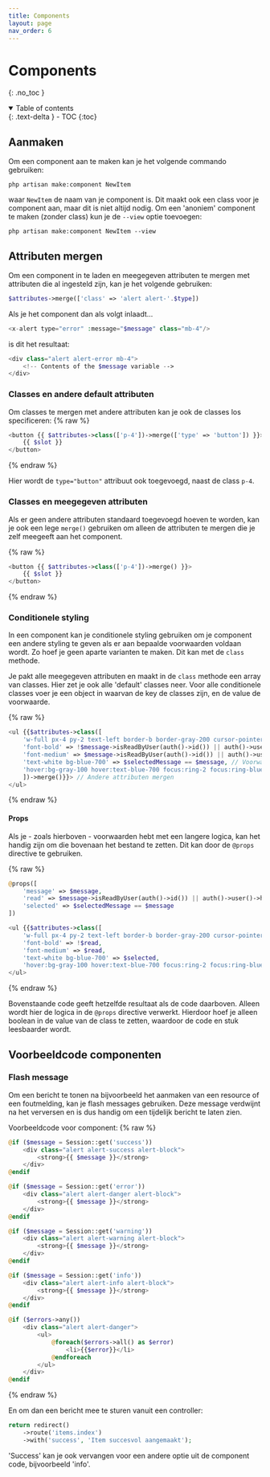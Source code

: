 ```yaml
---
title: Components
layout: page
nav_order: 6
---
```


# Components
{: .no_toc }

<details open markdown="block">
  <summary>
    Table of contents
  </summary>
  {: .text-delta }
- TOC
{:toc}
</details>

## Aanmaken
Om een component aan te maken kan je het volgende commando gebruiken:
```
php artisan make:component NewItem
```
waar `NewItem` de naam van je component is. Dit maakt ook een class voor je component aan, maar dit is niet altijd nodig. Om een 'anoniem' component te maken (zonder class) kun je de `--view` optie toevoegen:
```
php artisan make:component NewItem --view
```

## Attributen mergen
Om een component in te laden en meegegeven attributen te mergen met attributen die al ingesteld zijn, kan je het volgende gebruiken:
```php
$attributes->merge(['class' => 'alert alert-'.$type])
```

Als je het component dan als volgt inlaadt...
```php
<x-alert type="error" :message="$message" class="mb-4"/>
```

is dit het resultaat:
```php
<div class="alert alert-error mb-4">
    <!-- Contents of the $message variable -->
</div>
```

### Classes en andere default attributen
Om classes te mergen met andere attributen kan je ook de classes los specificeren:
{% raw %}
```php
<button {{ $attributes->class(['p-4'])->merge(['type' => 'button']) }}>
    {{ $slot }}
</button>
```
{% endraw %}

Hier wordt de `type="button"` attribuut ook toegevoegd, naast de class `p-4`.

### Classes en meegegeven attributen
Als er geen andere attributen standaard toegevoegd hoeven te worden, kan je ook een lege `merge()` gebruiken om alleen de attributen te mergen die je zelf meegeeft aan het component.

{% raw %}
```php
<button {{ $attributes->class(['p-4'])->merge() }}>
    {{ $slot }}
</button>
```
{% endraw %}

### Conditionele styling
In een component kan je conditionele styling gebruiken om je component een andere styling te geven als er aan bepaalde voorwaarden voldaan wordt. Zo hoef je geen aparte varianten te maken. Dit kan met de `class` methode.

Je pakt alle meegegeven attributen en maakt in de `class` methode een array van classes. Hier zet je ook alle 'default' classes neer. Voor alle conditionele classes voer je een object in waarvan de key de classes zijn, en de value de voorwaarde.

{% raw %}
```php
<ul {{$attributes->class([
    'w-full px-4 py-2 text-left border-b border-gray-200 cursor-pointer focus:outline-none focus:ring-2 focus:ring-blue-700 focus:text-blue-700', // Default classes
    'font-bold' => !$message->isReadByUser(auth()->id()) || auth()->user()->hasRole('admin'), // Voorwaarde
    'font-medium' => $message->isReadByUser(auth()->id()) || auth()->user()->hasRole('admin'), // Voorwaarde
    'text-white bg-blue-700' => $selectedMessage == $message, // Voorwaarde
    'hover:bg-gray-100 hover:text-blue-700 focus:ring-2 focus:ring-blue-700 focus:text-blue-700' => !$selectedMessage == $message // Voorwaarde
    ])->merge()}}> // Andere attributen mergen
</ul>
```
{% endraw %}

#### Props
Als je - zoals hierboven - voorwaarden hebt met een langere logica, kan het handig zijn om die bovenaan het bestand te zetten. Dit kan door de `@props` directive te gebruiken.

{% raw %}
```php
@props([
    'message' => $message,
    'read' => $message->isReadByUser(auth()->id()) || auth()->user()->hasRole('admin'),
    'selected' => $selectedMessage == $message
])

<ul {{$attributes->class([
    'w-full px-4 py-2 text-left border-b border-gray-200 cursor-pointer focus:outline-none focus:ring-2 focus:ring-blue-700 focus:text-blue-700',
    'font-bold' => !$read,
    'font-medium' => $read,
    'text-white bg-blue-700' => $selected,
    'hover:bg-gray-100 hover:text-blue-700 focus:ring-2 focus:ring-blue-700 focus:text-blue-700' => !$selected])->merge()}}>
</ul>
```
{% endraw %}

Bovenstaande code geeft hetzelfde resultaat als de code daarboven. Alleen wordt hier de logica in de `@props` directive verwerkt. Hierdoor hoef je alleen boolean in de value van de class te zetten, waardoor de code en stuk leesbaarder wordt.

## Voorbeeldcode componenten
### Flash message
Om een bericht te tonen na bijvoorbeeld het aanmaken van een resource of een foutmelding, kan je flash messages gebruiken. Deze message verdwijnt na het verversen en is dus handig om een tijdelijk bericht te laten zien.

Voorbeeldcode voor component:
{% raw %}
```php
@if ($message = Session::get('success'))
	<div class="alert alert-success alert-block">
		<strong>{{ $message }}</strong>
	</div>
@endif

@if ($message = Session::get('error'))
	<div class="alert alert-danger alert-block">
		<strong>{{ $message }}</strong>
	</div>
@endif

@if ($message = Session::get('warning'))
	<div class="alert alert-warning alert-block">
		<strong>{{ $message }}</strong>
	</div>
@endif

@if ($message = Session::get('info'))
	<div class="alert alert-info alert-block">
		<strong>{{ $message }}</strong>
	</div>
@endif

@if ($errors->any())
	<div class="alert alert-danger">
		<ul>
			@foreach($errors->all() as $error)
				<li>{{$error}}</li>
			@endforeach
		</ul>
	</div>
@endif
```
{% endraw %}

En om dan een bericht mee te sturen vanuit een controller:
```php
return redirect()
    ->route('items.index')
    ->with('success', 'Item succesvol aangemaakt');
```

'Success' kan je ook vervangen voor een andere optie uit de component code, bijvoorbeeld 'info'.
